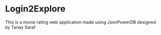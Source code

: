 # Login2Explore
This is a movie rating web application made using JsonPowerDB designed by Tanay Saraf 
